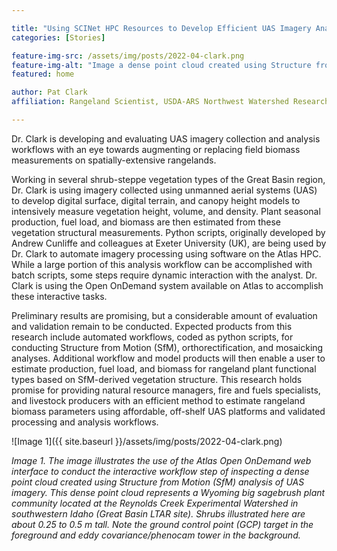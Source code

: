 ```yaml
---

title: "Using SCINet HPC Resources to Develop Efficient UAS Imagery Analysis Workflows for Rangeland Management"
categories: [Stories]

feature-img-src: /assets/img/posts/2022-04-clark.png
feature-img-alt: "Image a dense point cloud created using Structure from Motion analysis of UAS imagery"
featured: home

author: Pat Clark
affiliation: Rangeland Scientist, USDA-ARS Northwest Watershed Research Center, Boise, Idaho

---
```


Dr. Clark is developing and evaluating UAS imagery collection and analysis workflows with an eye towards augmenting or replacing field biomass measurements on spatially-extensive rangelands. <!--excerpt-->

Working in several shrub-steppe vegetation types of the Great Basin region, Dr. Clark is using imagery collected using unmanned aerial systems (UAS) to develop digital surface, digital terrain, and canopy height models to intensively measure vegetation height, volume, and density. Plant seasonal production, fuel load, and biomass are then estimated from these vegetation structural measurements. Python scripts, originally developed by Andrew Cunliffe and colleagues at Exeter University (UK), are being used by Dr. Clark to automate imagery processing using software on the Atlas HPC. While a large portion of this analysis workflow can be accomplished with batch scripts, some steps require dynamic interaction with the analyst. Dr. Clark is using the Open OnDemand system available on Atlas to accomplish these interactive tasks.

Preliminary results are promising, but a considerable amount of evaluation and validation remain to be conducted. Expected products from this research include automated workflows, coded as python scripts, for conducting Structure from Motion (SfM), orthorectification, and mosaicking analyses. Additional workflow and model products will then enable a user to estimate production, fuel load, and biomass for rangeland plant functional types based on SfM-derived vegetation structure. This research holds promise for providing natural resource managers, fire and fuels specialists, and livestock producers with an efficient method to estimate rangeland biomass parameters using affordable, off-shelf UAS platforms and validated processing and analysis workflows. 

![Image 1]({{ site.baseurl }}/assets/img/posts/2022-04-clark.png)

*Image 1. The image illustrates the use of the Atlas Open OnDemand web interface to conduct the interactive workflow step of inspecting a dense point cloud created using Structure from Motion (SfM) analysis of UAS imagery. This dense point cloud represents a Wyoming big sagebrush plant community located at the Reynolds Creek Experimental Watershed in southwestern Idaho (Great Basin LTAR site). Shrubs illustrated here are about 0.25 to 0.5 m tall. Note the ground control point (GCP) target in the foreground and eddy covariance/phenocam tower in the background.*
